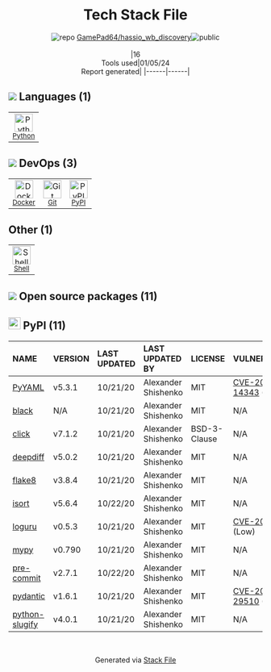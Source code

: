 <!--
&lt;--- Readme.md Snippet without images Start ---&gt;
## Tech Stack
GamePad64/hassio_wb_discovery is built on the following main stack:

- [Python](https://www.python.org) – Languages
- [Shell](https://en.wikipedia.org/wiki/Shell_script) – Shells
- [Docker](https://www.docker.com/) – Virtual Machine Platforms & Containers

Full tech stack [here](/techstack.md)

&lt;--- Readme.md Snippet without images End ---&gt;

&lt;--- Readme.md Snippet with images Start ---&gt;
## Tech Stack
GamePad64/hassio_wb_discovery is built on the following main stack:

- <img width='25' height='25' src='https://img.stackshare.io/service/993/pUBY5pVj.png' alt='Python'/> [Python](https://www.python.org) – Languages
- <img width='25' height='25' src='https://img.stackshare.io/service/4631/default_c2062d40130562bdc836c13dbca02d318205a962.png' alt='Shell'/> [Shell](https://en.wikipedia.org/wiki/Shell_script) – Shells
- <img width='25' height='25' src='https://img.stackshare.io/service/586/n4u37v9t_400x400.png' alt='Docker'/> [Docker](https://www.docker.com/) – Virtual Machine Platforms & Containers

Full tech stack [here](/techstack.md)

&lt;--- Readme.md Snippet with images End ---&gt;
-->
<div align="center">

# Tech Stack File
![](https://img.stackshare.io/repo.svg "repo") [GamePad64/hassio_wb_discovery](https://github.com/GamePad64/hassio_wb_discovery)![](https://img.stackshare.io/public_badge.svg "public")
<br/><br/>
|16<br/>Tools used|01/05/24 <br/>Report generated|
|------|------|
</div>

## <img src='https://img.stackshare.io/languages.svg'/> Languages (1)
<table><tr>
  <td align='center'>
  <img width='36' height='36' src='https://img.stackshare.io/service/993/pUBY5pVj.png' alt='Python'>
  <br>
  <sub><a href="https://www.python.org">Python</a></sub>
  <br>
  <sub></sub>
</td>

</tr>
</table>

## <img src='https://img.stackshare.io/devops.svg'/> DevOps (3)
<table><tr>
  <td align='center'>
  <img width='36' height='36' src='https://img.stackshare.io/service/586/n4u37v9t_400x400.png' alt='Docker'>
  <br>
  <sub><a href="https://www.docker.com/">Docker</a></sub>
  <br>
  <sub></sub>
</td>

<td align='center'>
  <img width='36' height='36' src='https://img.stackshare.io/service/1046/git.png' alt='Git'>
  <br>
  <sub><a href="http://git-scm.com/">Git</a></sub>
  <br>
  <sub></sub>
</td>

<td align='center'>
  <img width='36' height='36' src='https://img.stackshare.io/service/12572/-RIWgodF_400x400.jpg' alt='PyPI'>
  <br>
  <sub><a href="https://pypi.org/">PyPI</a></sub>
  <br>
  <sub></sub>
</td>

</tr>
</table>

## Other (1)
<table><tr>
  <td align='center'>
  <img width='36' height='36' src='https://img.stackshare.io/service/4631/default_c2062d40130562bdc836c13dbca02d318205a962.png' alt='Shell'>
  <br>
  <sub><a href="https://en.wikipedia.org/wiki/Shell_script">Shell</a></sub>
  <br>
  <sub></sub>
</td>

</tr>
</table>


## <img src='https://img.stackshare.io/group.svg' /> Open source packages (11)</h2>

## <img width='24' height='24' src='https://img.stackshare.io/service/12572/-RIWgodF_400x400.jpg'/> PyPI (11)

|NAME|VERSION|LAST UPDATED|LAST UPDATED BY|LICENSE|VULNERABILITIES|
|:------|:------|:------|:------|:------|:------|
|[PyYAML](https://pypi.org/project/PyYAML)|v5.3.1|10/21/20|Alexander Shishenko |MIT|[CVE-2020-14343](https://github.com/advisories/GHSA-8q59-q68h-6hv4) (Critical)|
|[black](https://pypi.org/project/black)|N/A|10/21/20|Alexander Shishenko |MIT|N/A|
|[click](https://pypi.org/project/click)|v7.1.2|10/21/20|Alexander Shishenko |BSD-3-Clause|N/A|
|[deepdiff](https://pypi.org/project/deepdiff)|v5.0.2|10/21/20|Alexander Shishenko |MIT|N/A|
|[flake8](https://pypi.org/project/flake8)|v3.8.4|10/21/20|Alexander Shishenko |MIT|N/A|
|[isort](https://pypi.org/project/isort)|v5.6.4|10/22/20|Alexander Shishenko |MIT|N/A|
|[loguru](https://pypi.org/project/loguru)|v0.5.3|10/21/20|Alexander Shishenko |MIT|[CVE-2022-0329](https://github.com/advisories/GHSA-cvp7-c586-cmf4) (Low)|
|[mypy](https://pypi.org/project/mypy)|v0.790|10/21/20|Alexander Shishenko |MIT|N/A|
|[pre-commit](https://pypi.org/project/pre-commit)|v2.7.1|10/22/20|Alexander Shishenko |MIT|N/A|
|[pydantic](https://pypi.org/project/pydantic)|v1.6.1|10/21/20|Alexander Shishenko |MIT|[CVE-2021-29510](https://github.com/advisories/GHSA-5jqp-qgf6-3pvh) (Low)|
|[python-slugify](https://pypi.org/project/python-slugify)|v4.0.1|10/21/20|Alexander Shishenko |MIT|N/A|

<br/>
<div align='center'>

Generated via [Stack File](https://github.com/marketplace/stack-file)
